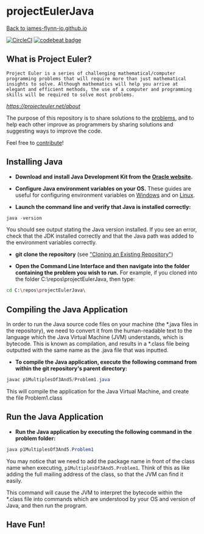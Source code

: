 # projectEulerJava

[Back to james-flynn-io.github.io](https://james-flynn-ie.github.io/)

[![CircleCI](https://circleci.com/gh/james-flynn-ie/projectEulerJava.svg?style=svg)](https://circleci.com/gh/james-flynn-ie/projectEulerJava) [![codebeat badge](https://codebeat.co/badges/93b68aa4-21f6-494d-979d-feda6f8ff5a4)](https://codebeat.co/projects/github-com-james-flynn-ie-projecteulerjava-master)

## What is Project Euler?

`Project Euler is a series of challenging mathematical/computer programming problems that will require more than just mathematical insights to solve. Although mathematics will help you arrive at elegant and efficient methods, the use of a computer and programming skills will be required to solve most problems.`

_<https://projecteuler.net/about>_

The purpose of this repository is to share solutions to the [problems](https://projecteuler.net/archives), and to help each other improve as programmers by sharing solutions and suggesting ways to improve the code.

Feel free to [contribute](https://github.com/james-flynn-ie/projectEulerJava/blob/master/CONTRIBUTING.md)!

## Installing Java

* **Download and install Java Development Kit from the [Oracle website](https://www.oracle.com/technetwork/java/javase/downloads/index.html).**

* **Configure Java environment variables on your OS.** These guides are useful for configuring environment variables on [Windows](https://javatutorial.net/set-java-home-windows-10) and on [Linux](https://stackoverflow.com/questions/24641536/how-to-set-java-home-in-linux-for-all-users).

* **Launch the command line and verify that Java is installed correctly:**

```java
java -version
```

You should see output stating the Java version installed. If you see an error, check that the JDK installed correctly and that the Java path was added to the environment variables correctly.

* **git clone the repository** (see ["Cloning an Existing Repository"](https://git-scm.com/book/en/v2/Git-Basics-Getting-a-Git-Repository))  

* **Open the Command Line Interface and then navigate into the folder containing the problem you wish to run.** For example, if you cloned into the folder C:\repos\projectEulerJava, then type:

```bash
cd C:\repos\projectEulerJava\
```

## Compiling the Java Application

In order to run the Java source code files on your machine (the *.java files in the repository), we need to convert it from the human-readable text to the language which the Java Virtual Machine (JVM) understands, which is bytecode. This is known as compilation, and results in a *.class file being outputted with the same name as the .java file that was inputted.

* **To compile the Java application, execute the following command from within the git repository's parent directory:**

```java
javac p1MultiplesOf3And5/Problem1.java
```

This will compile the application for the Java Virtual Machine, and create the file Problem1.class

## Run the Java Application

* **Run the Java application by executing the following command in the problem folder:**

```java
java p1MultiplesOf3And5.Problem1
```

You may notice that we need to add the package name in front of the class name when executing, `p1MultiplesOf3And5.Problem1`. Think of this as like adding the full mailing address of the class, so that the JVM can find it easily.

This command will cause the JVM to interpret the bytecode within the *.class file into commands which are understood by your OS and version of Java, and then run the program.

## **Have Fun!**
